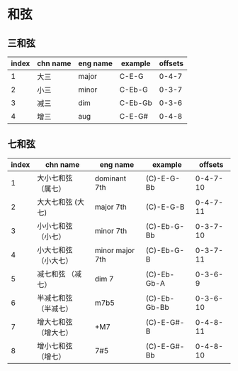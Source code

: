 # 和弦


## 三和弦

| index | chn name | eng name | example | offsets |
| ----- | -------- | -------- | ------- | ------- |
| 1     | 大三     | major    | C-E-G   | 0-4-7   |
| 2     | 小三     | minor    | C-Eb-G  | 0-3-7   |
| 3     | 减三     | dim      | C-Eb-Gb | 0-3-6   |
| 4     | 增三     | aug      | C-E-G#  | 0-4-8   |


## 七和弦

| index | chn name              | eng name        | example      | offsets  |
| ----- | --------------------- | --------------- | ------------ | -------- |
| 1     | 大小七和弦  （属七）  | dominant 7th    | (C)-E-G-Bb   | 0-4-7-10 |
| 2     | 大大七和弦 (大七)     | major 7th       | (C)-E-G-B    | 0-4-7-11 |
| 3     | 小小七和弦 （小七）   | minor 7th       | (C)-Eb-G-Bb  | 0-3-7-10 |
| 4     | 小大七和弦 （小大七） | minor major 7th | (C)-Eb-G-B   | 0-3-7-11 |
| 5     | 减七和弦   （减七）   | dim 7           | (C)-Eb-Gb-A  | 0-3-6-9  |
| 6     | 半减七和弦 （半减七） | m7b5            | (C)-Eb-Gb-Bb | 0-3-6-10 |
| 7     | 增大七和弦 （增大七） | +M7             | (C)-E-G#-B   | 0-4-8-11 |
| 8     | 增小七和弦 （增七）   | 7#5             | (C)-E-G#-Bb  | 0-4-8-10 |
